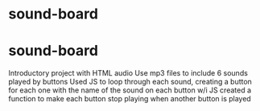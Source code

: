 # sound-board
# sound-board
Introductory project with HTML audio
Use mp3 files to include 6 sounds played by buttons
Used JS to loop through each sound, creating a button for each one with the name of the sound on each button
w/i JS created a function to make each button stop playing when another button is played
